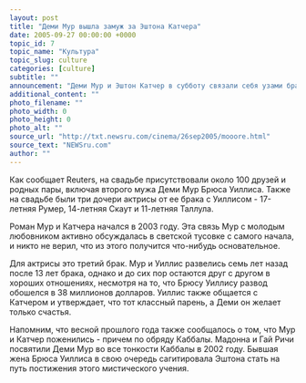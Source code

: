 ```yaml
---
layout: post
title: "Деми Мур вышла замуж за Эштона Катчера"
date: 2005-09-27 00:00:00 +0000
topic_id: 7
topic_name: "Культура"
topic_slug: culture
categories: [culture]
subtitle: ""
announcement: "Деми Мур и Эштон Катчер в субботу связали себя узами брака. По данным американских СМИ, свадьба 42-летней Мур и 27-летнего Катчера состоялась в Лос-Анджелесе. Официальные представители актеров информацию о бракосочетании пока не подтвердили."
additional_content: ""
photo_filename: ""
photo_width: 0
photo_height: 0
photo_alt: ""
source_url: "http://txt.newsru.com/cinema/26sep2005/mooore.html"
source_text: "NEWSru.com"
author: ""
---
```

Как сообщает Reuters, на свадьбе присутствовали около 100 друзей и родных пары, включая второго мужа Деми Мур Брюса Уиллиса. Также на свадьбе были три дочери актрисы от ее брака с Уиллисом - 17-летняя Румер, 14-летняя Скаут и 11-летняя Таллула.

Роман Мур и Катчера начался в 2003 году. Эта связь Мур с молодым любовником активно обсуждалась в светской тусовке с самого начала, и никто не верил, что из этого получится что-нибудь основательное.

Для актрисы это третий брак. Мур и Уиллис развелись семь лет назад после 13 лет брака, однако и до сих пор остаются друг с другом в хороших отношениях, несмотря на то, что Брюсу Уиллису развод обошелся в 38 миллионов долларов. Уиллис также общается с Катчером и утверждает, что тот классный парень, а Деми он желает только счастья.

Напомним, что весной прошлого года также сообщалось о том, что Мур и Катчер поженились - причем по обряду Каббалы. Мадонна и Гай Ричи посвятили Деми Мур во все тонкости Каббалы в 2002 году. Бывшая жена Брюса Уиллиса в свою очередь сагитировала Эштона стать на путь постижения этого мистического учения.
